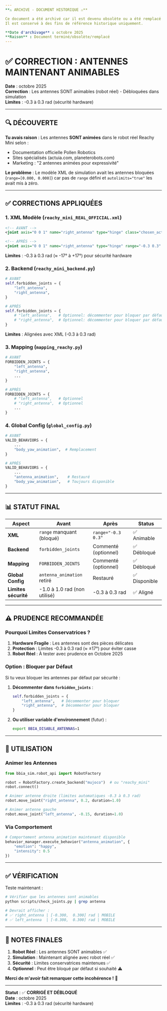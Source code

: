 ```yaml
---
**⚠️ ARCHIVE - DOCUMENT HISTORIQUE ⚠️**

Ce document a été archivé car il est devenu obsolète ou a été remplacé par une version plus récente.
Il est conservé à des fins de référence historique uniquement.

**Date d'archivage** : octobre 2025
**Raison** : Document terminé/obsolète/remplacé
---
```


# ✅ CORRECTION : ANTENNES MAINTENANT ANIMABLES

**Date** : octobre 2025  
**Correction** : Les antennes SONT animables (robot réel) - Débloquées dans simulation  
**Limites** : -0.3 à 0.3 rad (sécurité hardware)

---

## 🔍 DÉCOUVERTE

**Tu avais raison** : Les antennes **SONT animées** dans le robot réel Reachy Mini selon :
- Documentation officielle Pollen Robotics
- Sites spécialisés (actuia.com, planeterobots.com)
- Marketing : "2 antennes animées pour expressivité"

**Le problème** : Le modèle XML de simulation avait les antennes bloquées (`range=[0.000, 0.000]`) car pas de `range` défini et `autolimits="true"` les avait mis à zéro.

---

## ✅ CORRECTIONS APPLIQUÉES

### 1. XML Modèle (`reachy_mini_REAL_OFFICIAL.xml`)
```xml
<!-- AVANT -->
<joint axis="0 0 1" name="right_antenna" type="hinge" class="chosen_actuator"/>

<!-- APRÈS -->
<joint axis="0 0 1" name="right_antenna" type="hinge" range="-0.3 0.3" class="chosen_actuator"/>
```

**Limites** : -0.3 à 0.3 rad (≈ -17° à +17°) pour sécurité hardware

### 2. Backend (`reachy_mini_backend.py`)
```python
# AVANT
self.forbidden_joints = {
    "left_antenna",
    "right_antenna",
}

# APRÈS
self.forbidden_joints = {
    # "left_antenna",   # Optionnel: décommenter pour bloquer par défaut
    # "right_antenna",  # Optionnel: décommenter pour bloquer par défaut
}
```

**Limites** : Alignées avec XML (-0.3 à 0.3 rad)

### 3. Mapping (`mapping_reachy.py`)
```python
# AVANT
FORBIDDEN_JOINTS = {
    "left_antenna",
    "right_antenna",
    ...
}

# APRÈS
FORBIDDEN_JOINTS = {
    # "left_antenna",   # Optionnel
    # "right_antenna",  # Optionnel
    ...
}
```

### 4. Global Config (`global_config.py`)
```python
# AVANT
VALID_BEHAVIORS = {
    ...
    "body_yaw_animation",  # Remplacement
}

# APRÈS
VALID_BEHAVIORS = {
    ...
    "antenna_animation",    # Restauré
    "body_yaw_animation",   # Toujours disponible
}
```

---

## 📊 STATUT FINAL

| Aspect | Avant | Après | Status |
|--------|-------|-------|--------|
| **XML** | `range` manquant (bloqué) | `range="-0.3 0.3"` | ✅ Animable |
| **Backend** | `forbidden_joints` | Commenté (optionnel) | ✅ Débloqué |
| **Mapping** | `FORBIDDEN_JOINTS` | Commenté (optionnel) | ✅ Débloqué |
| **Global Config** | `antenna_animation` retiré | Restauré | ✅ Disponible |
| **Limites sécurité** | -1.0 à 1.0 rad (non utilisé) | -0.3 à 0.3 rad | ✅ Aligné |

---

## ⚠️ PRUDENCE RECOMMANDÉE

### Pourquoi Limites Conservatrices ?

1. **Hardware Fragile** : Les antennes sont des pièces délicates
2. **Protection** : Limites -0.3 à 0.3 rad (≈ ±17°) pour éviter casse
3. **Robot Réel** : À tester avec prudence en Octobre 2025

### Option : Bloquer par Défaut

Si tu veux bloquer les antennes par défaut par sécurité :

1. **Décommenter dans `forbidden_joints`** :
   ```python
   self.forbidden_joints = {
       "left_antenna",   # Décommenter pour bloquer
       "right_antenna",  # Décommenter pour bloquer
   }
   ```

2. **Ou utiliser variable d'environnement** (futur) :
   ```bash
   export BBIA_DISABLE_ANTENNAS=1
   ```

---

## 🎯 UTILISATION

### Animer les Antennes

```python
from bbia_sim.robot_api import RobotFactory

robot = RobotFactory.create_backend("mujoco")  # ou "reachy_mini"
robot.connect()

# Animer antenne droite (limites automatiques -0.3 à 0.3 rad)
robot.move_joint("right_antenna", 0.2, duration=1.0)

# Animer antenne gauche
robot.move_joint("left_antenna", -0.15, duration=1.0)
```

### Via Comportement

```python
# Comportement antenna_animation maintenant disponible
behavior_manager.execute_behavior("antenna_animation", {
    "emotion": "happy",
    "intensity": 0.5
})
```

---

## ✅ VÉRIFICATION

Teste maintenant :

```bash
# Vérifier que les antennes sont animables
python scripts/check_joints.py | grep antenna

# Devrait afficher :
# ✅ right_antenna | [-0.300,  0.300] rad | MOBILE
# ✅ left_antenna  | [-0.300,  0.300] rad | MOBILE
```

---

## 📝 NOTES FINALES

1. **Robot Réel** : Les antennes SONT animables ✅
2. **Simulation** : Maintenant alignée avec robot réel ✅
3. **Sécurité** : Limites conservatrices maintenues ✅
4. **Optionnel** : Peut être bloqué par défaut si souhaité ⚠️

**Merci de m'avoir fait remarquer cette incohérence !** 🎯

---

**Statut** : ✅ **CORRIGÉ ET DÉBLOQUÉ**  
**Date** : octobre 2025  
**Limites** : -0.3 à 0.3 rad (sécurité hardware)

